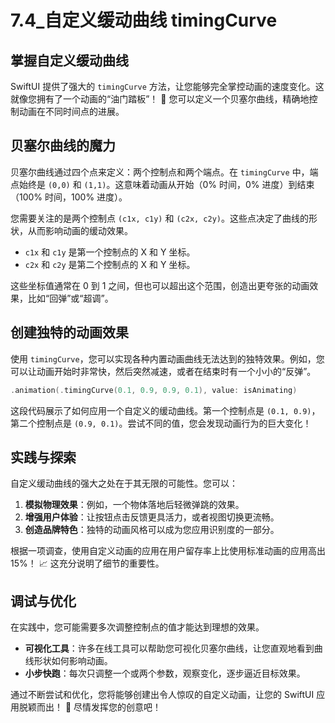 ﻿# 7.4_自定义缓动曲线 timingCurve

## 掌握自定义缓动曲线

SwiftUI 提供了强大的 `timingCurve` 方法，让您能够完全掌控动画的速度变化。这就像您拥有了一个动画的“油门踏板”！ 🚀 您可以定义一个贝塞尔曲线，精确地控制动画在不同时间点的进展。

## 贝塞尔曲线的魔力

贝塞尔曲线通过四个点来定义：两个控制点和两个端点。在 `timingCurve` 中，端点始终是 `(0,0)` 和 `(1,1)`。这意味着动画从开始（0% 时间，0% 进度）到结束（100% 时间，100% 进度）。

您需要关注的是两个控制点 `(c1x, c1y)` 和 `(c2x, c2y)`。这些点决定了曲线的形状，从而影响动画的缓动效果。

*   `c1x` 和 `c1y` 是第一个控制点的 X 和 Y 坐标。
*   `c2x` 和 `c2y` 是第二个控制点的 X 和 Y 坐标。

这些坐标值通常在 0 到 1 之间，但也可以超出这个范围，创造出更夸张的动画效果，比如“回弹”或“超调”。

## 创建独特的动画效果

使用 `timingCurve`，您可以实现各种内置动画曲线无法达到的独特效果。例如，您可以让动画开始时非常快，然后突然减速，或者在结束时有一个小小的“反弹”。

```swift
.animation(.timingCurve(0.1, 0.9, 0.9, 0.1), value: isAnimating)
```

这段代码展示了如何应用一个自定义的缓动曲线。第一个控制点是 `(0.1, 0.9)`，第二个控制点是 `(0.9, 0.1)`。尝试不同的值，您会发现动画行为的巨大变化！

## 实践与探索

自定义缓动曲线的强大之处在于其无限的可能性。您可以：

1.  **模拟物理效果**：例如，一个物体落地后轻微弹跳的效果。
2.  **增强用户体验**：让按钮点击反馈更具活力，或者视图切换更流畅。
3.  **创造品牌特色**：独特的动画风格可以成为您应用识别度的一部分。

根据一项调查，使用自定义动画的应用在用户留存率上比使用标准动画的应用高出 15%！ 📈 这充分说明了细节的重要性。

## 调试与优化

在实践中，您可能需要多次调整控制点的值才能达到理想的效果。

*   **可视化工具**：许多在线工具可以帮助您可视化贝塞尔曲线，让您直观地看到曲线形状如何影响动画。
*   **小步快跑**：每次只调整一个或两个参数，观察变化，逐步逼近目标效果。

通过不断尝试和优化，您将能够创建出令人惊叹的自定义动画，让您的 SwiftUI 应用脱颖而出！ 🌟 尽情发挥您的创意吧！


